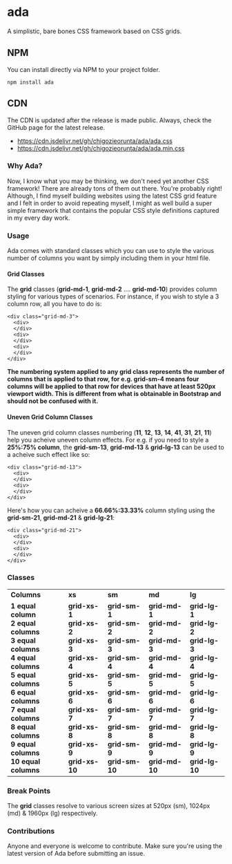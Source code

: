 # ada
A simplistic, bare bones CSS framework based on CSS grids.

## NPM
You can install directly via NPM to your project folder.
```
npm install ada
```

## CDN
The CDN is updated after the release is made public. Always, check the GitHub page for the latest release.
<ul>
  <li>
    <a href="https://cdn.jsdelivr.net/gh/chigozieorunta/ada/ada.css">
      https://cdn.jsdelivr.net/gh/chigozieorunta/ada/ada.css
    </a>
  </li>
  <li>
    <a href="https://cdn.jsdelivr.net/gh/chigozieorunta/ada/ada.min.css">
      https://cdn.jsdelivr.net/gh/chigozieorunta/ada/ada.min.css
    </a>
  </li>
</ul> 

### Why Ada?
Now, I know what you may be thinking, we don't need yet another CSS framework! There are already tons of them out there. You're probably right! Although, I find myself building websites using the latest CSS grid feature and I felt in order to avoid repeating myself, I might as well build a super simple framework that contains the popular CSS style definitions captured in my every day work. 

### Usage
Ada comes with standard classes which you can use to style the various number of columns you want by simply including them in your html file.

#### Grid Classes
The **grid** classes (**grid-md-1**, **grid-md-2** .... **grid-md-10**) provides column styling for various types of scenarios. For instance, if you wish to style a 3 column row, all you have to do is:
```
<div class="grid-md-3">
  <div>
  </div>
  <div>
  </div>
  <div>
  </div>
</div>
```
**The numbering system applied to any grid class represents the number of columns that is applied to that row, for e.g. grid-sm-4 means four columns will be applied to that row for devices that have at least 520px viewport width. This is different from what is obtainable in Bootstrap and should not be confused with it.**

#### Uneven Grid Column Classes
The uneven grid column classes numbering (**11**, **12**, **13**, **14**, **41**, **31**, **21**, **11**) help you acheive uneven column effects. For e.g. if you need to style a **25%:75% column**, the **grid-sm-13**, **grid-md-13** & **grid-lg-13** can be used to a acheive such effect like so:
```
<div class="grid-md-13">
  <div>
  </div>
  <div>
  </div>
</div>
```

Here's how you can acheive a **66.66%:33.33%** column styling using the **grid-sm-21**, **grid-md-21** & **grid-lg-21**:
```
<div class="grid-md-21">
  <div>
  </div>
  <div>
  </div>
</div>
```

### Classes
<table width="100%">
  <tr>
    <td><strong>Columns</strong></td>
    <td><strong>xs</strong></td>
    <td><strong>sm</strong></td>
    <td><strong>md</strong></td>
    <td><strong>lg</strong></td>
  </tr>
  <tr>
    <td>
      <strong>1 equal column</strong><br/>
      <strong>2 equal columns</strong><br/>
      <strong>3 equal columns</strong><br/>
      <strong>4 equal columns</strong><br/>
      <strong>5 equal columns</strong><br/>
      <strong>6 equal columns</strong><br/>
      <strong>7 equal columns</strong><br/>
      <strong>8 equal columns</strong><br/>
      <strong>9 equal columns</strong><br/>
      <strong>10 equal columns</strong><br/>
    </td>
    <td>
      <strong>grid-xs-1</strong><br/>
      <strong>grid-xs-2</strong><br/>
      <strong>grid-xs-3</strong><br/>
      <strong>grid-xs-4</strong><br/>
      <strong>grid-xs-5</strong><br/>
      <strong>grid-xs-6</strong><br/>
      <strong>grid-xs-7</strong><br/>
      <strong>grid-xs-8</strong><br/>
      <strong>grid-xs-9</strong><br/>
      <strong>grid-xs-10</strong><br/>
    </td>
    <td>
      <strong>grid-sm-1</strong><br/>
      <strong>grid-sm-2</strong><br/>
      <strong>grid-sm-3</strong><br/>
      <strong>grid-sm-4</strong><br/>
      <strong>grid-sm-5</strong><br/>
      <strong>grid-sm-6</strong><br/>
      <strong>grid-sm-7</strong><br/>
      <strong>grid-sm-8</strong><br/>
      <strong>grid-sm-9</strong><br/>
      <strong>grid-sm-10</strong><br/>
    </td>
    <td>
      <strong>grid-md-1</strong><br/>
      <strong>grid-md-2</strong><br/>
      <strong>grid-md-3</strong><br/>
      <strong>grid-md-4</strong><br/>
      <strong>grid-md-5</strong><br/>
      <strong>grid-md-6</strong><br/>
      <strong>grid-md-7</strong><br/>
      <strong>grid-md-8</strong><br/>
      <strong>grid-md-9</strong><br/>
      <strong>grid-md-10</strong><br/>
    </td>
    <td>
      <strong>grid-lg-1</strong><br/>
      <strong>grid-lg-2</strong><br/>
      <strong>grid-lg-3</strong><br/>
      <strong>grid-lg-4</strong><br/>
      <strong>grid-lg-5</strong><br/>
      <strong>grid-lg-6</strong><br/>
      <strong>grid-lg-7</strong><br/>
      <strong>grid-lg-8</strong><br/>
      <strong>grid-lg-9</strong><br/>
      <strong>grid-lg-10</strong><br/>
    </td>
  </tr>
</table>

### Break Points
The **grid** classes resolve to various screen sizes at 520px (sm), 1024px (md) & 1960px (lg) respectively.

### Contributions
Anyone and everyone is welcome to contribute. Make sure you're using the latest version of Ada before submitting an issue. 

